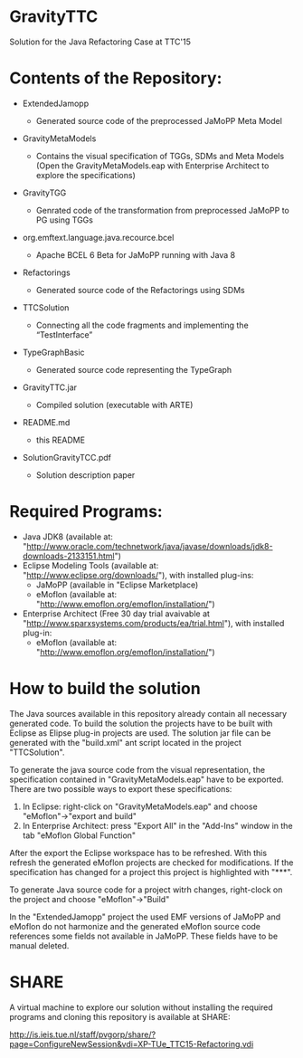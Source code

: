 # GravityTTC
Solution for the Java Refactoring Case at TTC'15

# Contents of the Repository:
  
  - ExtendedJamopp      
      - Generated source code of the preprocessed JaMoPP Meta Model
  
  - GravityMetaModels
      - Contains the visual specification of TGGs, SDMs and Meta Models
        (Open the GravityMetaModels.eap with Enterprise Architect to explore the specifications)
  
  - GravityTGG
      - Genrated code of the transformation from preprocessed JaMoPP to PG using TGGs
  
  - org.emftext.language.java.recource.bcel
      - Apache BCEL 6 Beta for JaMoPP running with Java 8
      
  - Refactorings
      - Generated source code of the Refactorings using SDMs
      
  - TTCSolution
      - Connecting all the code fragments and implementing the “TestInterface”
      
  - TypeGraphBasic
      - Generated source code representing the TypeGraph
      
  - GravityTTC.jar
      - Compiled solution (executable with ARTE)
      
  - README.md
      - this README
      
  - SolutionGravityTCC.pdf
      - Solution description paper
      
      
# Required Programs:

  - Java JDK8 (available at: "http://www.oracle.com/technetwork/java/javase/downloads/jdk8-downloads-2133151.html")
  - Eclipse Modeling Tools (available at: "http://www.eclipse.org/downloads/"), with installed plug-ins: 
      - JaMoPP (available in "Eclipse Marketplace)
      - eMoflon (available at: "http://www.emoflon.org/emoflon/installation/")
  - Enterprise Architect (Free 30 day trial avaivable at "http://www.sparxsystems.com/products/ea/trial.html"), with installed plug-in:
      - eMoflon (available at: "http://www.emoflon.org/emoflon/installation/")

# How to build the solution

The Java sources available in this repository already contain all necessary generated code. To build the solution the projects have to be built with Eclipse as Elipse plug-in projects are used. The solution jar file can be generated with the "build.xml" ant script located in the project "TTCSolution".

To generate the java source code from the visual representation, the specification contained in "GravityMetaModels.eap" have to be exported. There are two possible ways to export these specifications:

  1. In Eclipse: right-click on "GravityMetaModels.eap" and choose "eMoflon"->"export and build"
  2. In Enterprise Architect: press "Export All" in the "Add-Ins" window in the tab "eMoflon Global Function"
  
After the export the Eclipse workspace has to be refreshed. With this refresh the generated eMoflon projects are checked for modifications. If the specification has changed for a project this project is highlighted with "***".

To generate Java source code for a project witrh changes, right-clock on the project and choose "eMoflon"->"Build"

In the "ExtendedJamopp" project the used EMF versions of JaMoPP and eMoflon do not harmonize and the generated eMoflon source code references some fields not available in JaMoPP. These fields have to be manual deleted.

# SHARE

A virtual machine to explore our solution without installing the required programs and cloning this repository is available at SHARE:

http://is.ieis.tue.nl/staff/pvgorp/share/?page=ConfigureNewSession&vdi=XP-TUe_TTC15-Refactoring.vdi
